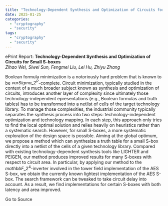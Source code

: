 ```yaml
---
title: "Technology-Dependent Synthesis and Optimization of Circuits for Small S-boxes"
date: 2025-01-25
categories: 
  - "cryptography"
  - "security"
tags: 
  - "cryptography"
  - "security"
---
```


ePrint Report: **Technology-Dependent Synthesis and Optimization of Circuits for Small S-boxes**  
_Zihao Wei, Siwei Sun, Fengmei Liu, Lei Hu, Zhiyu Zhang_

Boolean formula minimization is a notoriously hard problem that is known to be $varSigma\_2^P$-complete. Circuit minimization, typically studied in the context of a much broader subject known as synthesis and optimization of circuits, introduces another layer of complexity since ultimately those technology-independent epresentations (e.g., Boolean formulas and truth tables) has to be transformed into a netlist of cells of the target technology library. To manage those complexities, the industrial community typically separates the synthesis process into two steps: technology-independent optimization and technology mapping. In each step, this approach only tries to find the local optimal solution and relies heavily on heuristics rather than a systematic search. However, for small S-boxes, a more systematic exploration of the design space is possible. Aiming at the global optimum, we propose a method which can synthesize a truth table for a small S-box directly into a netlist of the cells of a given technology library. Compared with existing technology-dependent synthesis tools like LIGHTER and PEIGEN, our method produces improved results for many S-boxes with respect to circuit area. In particular, by applying our method to the $mathbb{F}\_{2^4}$-inverter involved in the tower field implementation of the AES S-box, we obtain the currently known lightest implementation of the AES S-box. The search framework can be tweaked to take circuit delay into account. As a result, we find implementations for certain S-boxes with both latency and area improved.

Go to Source
